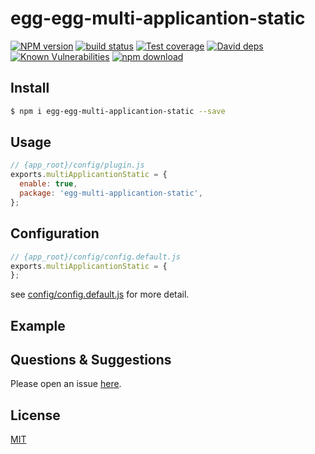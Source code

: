 # egg-egg-multi-applicantion-static

[![NPM version][npm-image]][npm-url]
[![build status][travis-image]][travis-url]
[![Test coverage][codecov-image]][codecov-url]
[![David deps][david-image]][david-url]
[![Known Vulnerabilities][snyk-image]][snyk-url]
[![npm download][download-image]][download-url]

[npm-image]: https://img.shields.io/npm/v/egg-egg-multi-applicantion-static.svg?style=flat-square
[npm-url]: https://npmjs.org/package/egg-egg-multi-applicantion-static
[travis-image]: https://img.shields.io/travis/eggjs/egg-egg-multi-applicantion-static.svg?style=flat-square
[travis-url]: https://travis-ci.org/eggjs/egg-egg-multi-applicantion-static
[codecov-image]: https://img.shields.io/codecov/c/github/eggjs/egg-egg-multi-applicantion-static.svg?style=flat-square
[codecov-url]: https://codecov.io/github/eggjs/egg-egg-multi-applicantion-static?branch=master
[david-image]: https://img.shields.io/david/eggjs/egg-egg-multi-applicantion-static.svg?style=flat-square
[david-url]: https://david-dm.org/eggjs/egg-egg-multi-applicantion-static
[snyk-image]: https://snyk.io/test/npm/egg-egg-multi-applicantion-static/badge.svg?style=flat-square
[snyk-url]: https://snyk.io/test/npm/egg-egg-multi-applicantion-static
[download-image]: https://img.shields.io/npm/dm/egg-egg-multi-applicantion-static.svg?style=flat-square
[download-url]: https://npmjs.org/package/egg-egg-multi-applicantion-static

<!--
Description here.
-->

## Install

```bash
$ npm i egg-egg-multi-applicantion-static --save
```

## Usage

```js
// {app_root}/config/plugin.js
exports.multiApplicantionStatic = {
  enable: true,
  package: 'egg-multi-applicantion-static',
};
```

## Configuration

```js
// {app_root}/config/config.default.js
exports.multiApplicantionStatic = {
};
```

see [config/config.default.js](config/config.default.js) for more detail.

## Example

<!-- example here -->

## Questions & Suggestions

Please open an issue [here](https://github.com/eggjs/egg/issues).

## License

[MIT](LICENSE)
